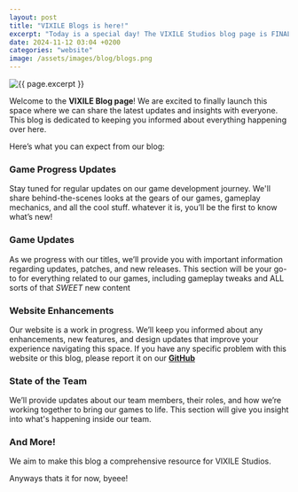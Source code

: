 ```yaml
---
layout: post
title: "VIXILE Blogs is here!"
excerpt: "Today is a special day! The VIXILE Studios blog page is FINALLY here!"
date: 2024-11-12 03:04 +0200
categories: "website"
image: /assets/images/blog/blogs.png
---
```

<img class="page-image" src="{{ site.baseurl }}{{ page.image }}" alt="{{ page.excerpt }}">


Welcome to the **VIXILE Blog page**! We are excited to finally launch this space where we can share the latest updates and insights with everyone. This blog is dedicated to keeping you informed about everything happening over here.


Here’s what you can expect from our blog:


### Game Progress Updates
Stay tuned for regular updates on our game development journey. We'll share behind-the-scenes looks at the gears of our games, gameplay mechanics, and all the cool stuff. whatever it is, you’ll be the first to know what’s new!


### Game Updates
As we progress with our titles, we’ll provide you with important information regarding updates, patches, and new releases. This section will be your go-to for everything related to our games, including gameplay tweaks and ALL sorts of that *SWEET* new content


### Website Enhancements
Our website is a work in progress. We’ll keep you informed about any enhancements, new features, and design updates that improve your experience navigating this space. If you have any specific problem with this website or this blog, please report it on our __[GitHub](https://github.com/vixilestudios)__


### State of the Team
We’ll provide updates about our team members, their roles, and how we’re working together to bring our games to life. This section will give you insight into what's happening inside our team.


### And More!
We aim to make this blog a comprehensive resource for VIXILE Studios.



Anyways thats it for now, byeee!
